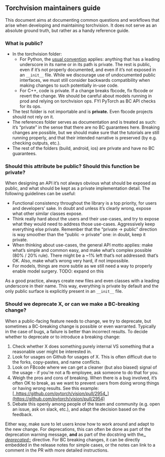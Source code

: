 ## Torchvision maintainers guide

This document aims at documenting common questions and workflows that arise when
developing and maintaining torchvision. It does not serve as an absolute ground
truth, but rather as a handy reference guide.

### What is public?

* In the torchvision folder:
    * For Python, the [usual
      convention](https://www.python.org/dev/peps/pep-0008/#public-and-internal-interfaces)
      applies: anything that has a leading underscore in its name or in its path
      is private. The rest is public, even if it’s not properly documented, and
      even if it’s not exposed in an `__init__` file. While we discourage use of
      undocumented public interfaces, we must still consider backwards
      compatibility when making changes to such potentially in-use code.
    * For C++, code is private. If a change breaks fbcode, fix fbcode or revert
      the change. We should be careful about models running in prod and relying
      on torchvision ops. FYI PyTorch as BC API checks for its ops.
* The test folder is not importable and is **private.** Even fbcode projects
  should not rely on it. 
* The references folder serves as documentation and is treated as such: it’s
  “private” in the sense that there are no BC guarantees here. Breaking changes
  are possible, but we should make sure that the tutorials are still running
  properly, and that their intended narrative is preserved (by e.g. checking
  outputs, etc.).
* The rest of the folders (build, android, ios) are private and have no BC
  guarantees.

### Should this attribute be public? Should this function be private?

When designing an API it’s not always obvious what should be exposed as public,
and what should be kept as a private implementation detail. The following
guidelines can be useful:

* Functional consistency throughout the library is a top priority, for users and
  developers’ sake. In doubt and unless it’s clearly wrong, expose what other
  similar classes expose.
* Think really hard about the users and their use-cases, and try to expose what
  they would need to address those use-cases. Aggressively keep everything else
  private. Remember that the “private -> public” direction is way smoother than
  the “public -> private” one: in doubt, keep it private.
* When thinking about use-cases, the general API motto applies: make what’s
  simple and common easy, and make what’s complex possible (80% / 20% rule).
  There might be a ~1% left that’s not addressed: that’s OK. Also, make what’s
  wrong very hard, if not impossible.
* For models, things are more subtle as we still need a way to properly enable
  model surgery. TODO: expand on this

As a good practice, always create new files and even classes with a leading
underscore in their name. This way, everything is private by default and the
only public surface is explicitly present in an `__init__` file.

### Should we deprecate X, or can we make a BC-breaking change?

When a public-facing feature needs to change, we try to deprecate, but sometimes
a BC-breaking change is possible or even warranted. Typically in the case of
bugs, a failure is better than incorrect results. To decide whether to deprecate
or to introduce a breaking change:

1. Check whether X does something purely internal VS something that a reasonable
   user might be interested in.
2. Look for usages on Github for usages of X. This is often difficult due to the
   forks, copy-pastes, and name conflicts.
3. Look on FBcode where we can get a cleaner (but also biased) signal of the
   usage - if you're not a fb employee, ask someone to do that for you.
4. Weigh the pros and cons of breaking. When there is a bug involved, it’s often
   OK to break, as we want to prevent users from doing wrong things or having
   wrong results. See this example:
   [_https://github.com/pytorch/vision/pull/2954_](https://github.com/pytorch/vision/pull/2954)
5. Debate this openly among people of the team and community (e.g. open an
   issue, ask on slack, etc.), and adapt the decision based on the feedback.

Either way, make sure to let users know how to work around and adapt to the new
change. For deprecations, this can often be done as part of the deprecation
warning message, **and** as part of the docstring with the[_..
deprecated::_](https://www.sphinx-doc.org/en/master/usage/restructuredtext/directives.html#directive-deprecated)
directive. For BC breaking changes, it can be directly embedded in the release
notes for simple cases, or the notes can link to a comment in the PR with more
detailed instructions.
